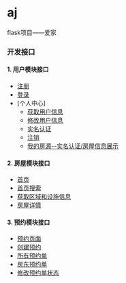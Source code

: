 # aj
flask项目——爱家



### 开发接口

#### 1. 用户模块接口
  - [注册](project/aj/docs/user/user_register.md)
  - [登录](project/aj/docs/user/user_login.md)
  - [个人中心]
	  - [获取用户信息](project/aj/docs/user/user_get_msg.md)
	  - [修改用户信息](project/aj/docs/user/user_put_msg.md)
	  - [实名认证](project/aj/docs/user/user_auth.md)
	  - [注销](project/aj/docs/user/user_logout.md)
	  - [我的房源--实名认证/房屋信息展示](project/aj/docs/house/auth_myhouse.md)
	  

#### 2. 房屋模块接口

  - [首页](project/aj/docs/house/index.md)
  - [首页搜索](project/aj/docs/house/search.md)
  - [获取区域和设施信息](project/aj/docs/house/area_facility.md)
  - [房屋详情](project/aj/docs/house/detail.md)

#### 3. 预约模块接口

  - [预约页面](project/aj/docs/order/order.md)
  - [创建预约](project/aj/docs/order/create_order.md)
  - [所有预约单](project/aj/docs/order/allorders.md)
  - [房东预约单](project/aj/docs/order/lorders.md)
  - [修改预约单状态](project/aj/docs/order/changeorder.md)


